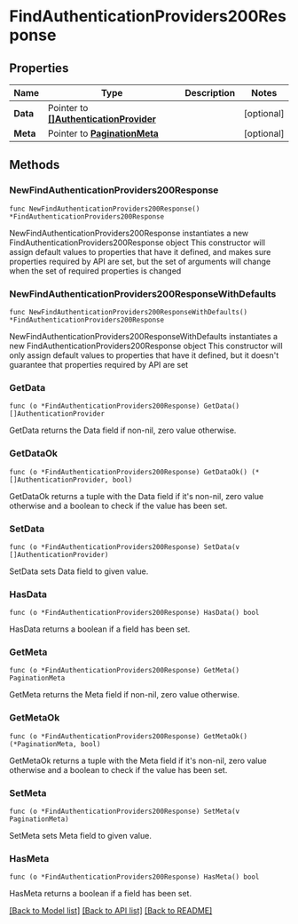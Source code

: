 # FindAuthenticationProviders200Response

## Properties

Name | Type | Description | Notes
------------ | ------------- | ------------- | -------------
**Data** | Pointer to [**[]AuthenticationProvider**](AuthenticationProvider.md) |  | [optional] 
**Meta** | Pointer to [**PaginationMeta**](PaginationMeta.md) |  | [optional] 

## Methods

### NewFindAuthenticationProviders200Response

`func NewFindAuthenticationProviders200Response() *FindAuthenticationProviders200Response`

NewFindAuthenticationProviders200Response instantiates a new FindAuthenticationProviders200Response object
This constructor will assign default values to properties that have it defined,
and makes sure properties required by API are set, but the set of arguments
will change when the set of required properties is changed

### NewFindAuthenticationProviders200ResponseWithDefaults

`func NewFindAuthenticationProviders200ResponseWithDefaults() *FindAuthenticationProviders200Response`

NewFindAuthenticationProviders200ResponseWithDefaults instantiates a new FindAuthenticationProviders200Response object
This constructor will only assign default values to properties that have it defined,
but it doesn't guarantee that properties required by API are set

### GetData

`func (o *FindAuthenticationProviders200Response) GetData() []AuthenticationProvider`

GetData returns the Data field if non-nil, zero value otherwise.

### GetDataOk

`func (o *FindAuthenticationProviders200Response) GetDataOk() (*[]AuthenticationProvider, bool)`

GetDataOk returns a tuple with the Data field if it's non-nil, zero value otherwise
and a boolean to check if the value has been set.

### SetData

`func (o *FindAuthenticationProviders200Response) SetData(v []AuthenticationProvider)`

SetData sets Data field to given value.

### HasData

`func (o *FindAuthenticationProviders200Response) HasData() bool`

HasData returns a boolean if a field has been set.

### GetMeta

`func (o *FindAuthenticationProviders200Response) GetMeta() PaginationMeta`

GetMeta returns the Meta field if non-nil, zero value otherwise.

### GetMetaOk

`func (o *FindAuthenticationProviders200Response) GetMetaOk() (*PaginationMeta, bool)`

GetMetaOk returns a tuple with the Meta field if it's non-nil, zero value otherwise
and a boolean to check if the value has been set.

### SetMeta

`func (o *FindAuthenticationProviders200Response) SetMeta(v PaginationMeta)`

SetMeta sets Meta field to given value.

### HasMeta

`func (o *FindAuthenticationProviders200Response) HasMeta() bool`

HasMeta returns a boolean if a field has been set.


[[Back to Model list]](../README.md#documentation-for-models) [[Back to API list]](../README.md#documentation-for-api-endpoints) [[Back to README]](../README.md)


